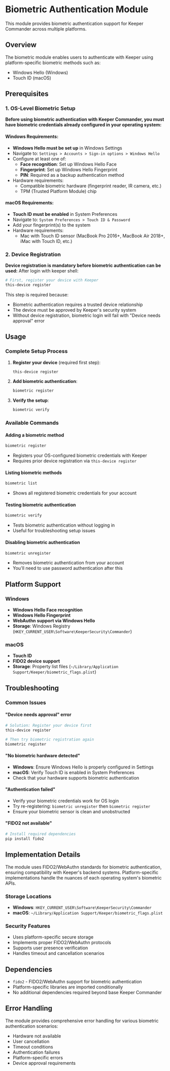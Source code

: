 # Biometric Authentication Module

This module provides biometric authentication support for Keeper Commander across multiple platforms.

## Overview

The biometric module enables users to authenticate with Keeper using platform-specific biometric methods such as:
- Windows Hello (Windows)
- Touch ID (macOS)


## Prerequisites

### 1. OS-Level Biometric Setup

**Before using biometric authentication with Keeper Commander, you must have biometric credentials already configured in your operating system:**

#### Windows Requirements:
- **Windows Hello must be set up** in Windows Settings
- Navigate to: `Settings > Accounts > Sign-in options > Windows Hello`
- Configure at least one of:
  - **Face recognition**: Set up Windows Hello Face
  - **Fingerprint**: Set up Windows Hello Fingerprint
  - **PIN**: Required as a backup authentication method
- Hardware requirements:
  - Compatible biometric hardware (fingerprint reader, IR camera, etc.)
  - TPM (Trusted Platform Module) chip

#### macOS Requirements:
- **Touch ID must be enabled** in System Preferences
- Navigate to: `System Preferences > Touch ID & Password`
- Add your fingerprint(s) to the system
- Hardware requirements:
  - Mac with Touch ID sensor (MacBook Pro 2016+, MacBook Air 2018+, iMac with Touch ID, etc.)

### 2. Device Registration

**Device registration is mandatory before biometric authentication can be used:**
After login with keeper shell:
```bash
# First, register your device with Keeper
this-device register
```

This step is required because:
- Biometric authentication requires a trusted device relationship
- The device must be approved by Keeper's security system
- Without device registration, biometric login will fail with "Device needs approval" error

## Usage

### Complete Setup Process

1. **Register your device** (required first step):
   ```bash
   this-device register
   ```

2. **Add biometric authentication**:
   ```bash
   biometric register
   ```

3. **Verify the setup**:
   ```bash
   biometric verify
   ```

### Available Commands

#### Adding a biometric method
```bash
biometric register
```
- Registers your OS-configured biometric credentials with Keeper
- Requires prior device registration via `this-device register`

#### Listing biometric methods
```bash
biometric list
```
- Shows all registered biometric credentials for your account

#### Testing biometric authentication
```bash
biometric verify
```
- Tests biometric authentication without logging in
- Useful for troubleshooting setup issues

#### Disabling biometric authentication
```bash
biometric unregister
```
- Removes biometric authentication from your account
- You'll need to use password authentication after this

## Platform Support

### Windows
- **Windows Hello Face recognition**
- **Windows Hello Fingerprint**
- **WebAuthn support via Windows Hello**
- **Storage**: Windows Registry (`HKEY_CURRENT_USER\Software\KeeperSecurity\Commander`)

### macOS
- **Touch ID**
- **FIDO2 device support**
- **Storage**: Property list files (`~/Library/Application Support/Keeper/biometric_flags.plist`)

## Troubleshooting

### Common Issues

#### "Device needs approval" error
```bash
# Solution: Register your device first
this-device register

# Then try biometric registration again
biometric register
```

#### "No biometric hardware detected"
- **Windows**: Ensure Windows Hello is properly configured in Settings
- **macOS**: Verify Touch ID is enabled in System Preferences
- Check that your hardware supports biometric authentication

#### "Authentication failed"
- Verify your biometric credentials work for OS login
- Try re-registering: `biometric unregister` then `biometric register`
- Ensure your biometric sensor is clean and unobstructed

#### "FIDO2 not available"
```bash
# Install required dependencies
pip install fido2
```

## Implementation Details

The module uses FIDO2/WebAuthn standards for biometric authentication, ensuring compatibility with Keeper's backend systems. Platform-specific implementations handle the nuances of each operating system's biometric APIs.

### Storage Locations

- **Windows**: `HKEY_CURRENT_USER\Software\KeeperSecurity\Commander`
- **macOS**: `~/Library/Application Support/Keeper/biometric_flags.plist`

### Security Features

- Uses platform-specific secure storage
- Implements proper FIDO2/WebAuthn protocols
- Supports user presence verification
- Handles timeout and cancellation scenarios

## Dependencies

- `fido2` - FIDO2/WebAuthn support for biometric authentication
- Platform-specific libraries are imported conditionally
- No additional dependencies required beyond base Keeper Commander

## Error Handling

The module provides comprehensive error handling for various biometric authentication scenarios:
- Hardware not available
- User cancellation
- Timeout conditions
- Authentication failures
- Platform-specific errors
- Device approval requirements 